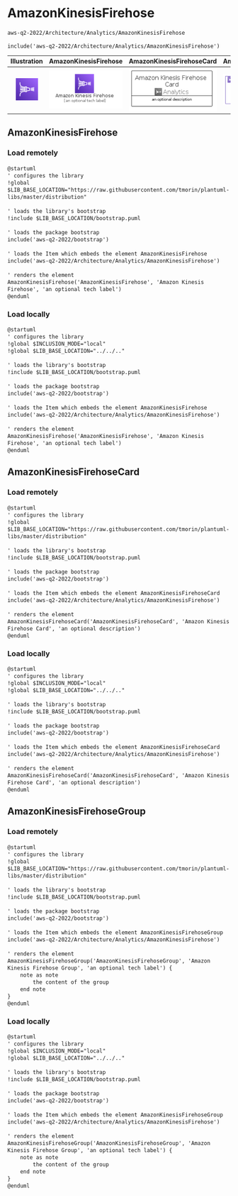 # AmazonKinesisFirehose


```text
aws-q2-2022/Architecture/Analytics/AmazonKinesisFirehose
```

```text
include('aws-q2-2022/Architecture/Analytics/AmazonKinesisFirehose')
```



| Illustration | AmazonKinesisFirehose | AmazonKinesisFirehoseCard | AmazonKinesisFirehoseGroup |
| :---: | :---: | :---: | :---: |
| ![illustration for Illustration](../../../aws-q2-2022/Architecture/Analytics/AmazonKinesisFirehose.png) | ![illustration for AmazonKinesisFirehose](../../../aws-q2-2022/Architecture/Analytics/AmazonKinesisFirehose.Local.png) | ![illustration for AmazonKinesisFirehoseCard](../../../aws-q2-2022/Architecture/Analytics/AmazonKinesisFirehoseCard.Local.png) | ![illustration for AmazonKinesisFirehoseGroup](../../../aws-q2-2022/Architecture/Analytics/AmazonKinesisFirehoseGroup.Local.png) |




## AmazonKinesisFirehose

### Load remotely
```plantuml
@startuml
' configures the library
!global $LIB_BASE_LOCATION="https://raw.githubusercontent.com/tmorin/plantuml-libs/master/distribution"

' loads the library's bootstrap
!include $LIB_BASE_LOCATION/bootstrap.puml

' loads the package bootstrap
include('aws-q2-2022/bootstrap')

' loads the Item which embeds the element AmazonKinesisFirehose
include('aws-q2-2022/Architecture/Analytics/AmazonKinesisFirehose')

' renders the element
AmazonKinesisFirehose('AmazonKinesisFirehose', 'Amazon Kinesis Firehose', 'an optional tech label')
@enduml
```

### Load locally
```plantuml
@startuml
' configures the library
!global $INCLUSION_MODE="local"
!global $LIB_BASE_LOCATION="../../.."

' loads the library's bootstrap
!include $LIB_BASE_LOCATION/bootstrap.puml

' loads the package bootstrap
include('aws-q2-2022/bootstrap')

' loads the Item which embeds the element AmazonKinesisFirehose
include('aws-q2-2022/Architecture/Analytics/AmazonKinesisFirehose')

' renders the element
AmazonKinesisFirehose('AmazonKinesisFirehose', 'Amazon Kinesis Firehose', 'an optional tech label')
@enduml
```

## AmazonKinesisFirehoseCard

### Load remotely
```plantuml
@startuml
' configures the library
!global $LIB_BASE_LOCATION="https://raw.githubusercontent.com/tmorin/plantuml-libs/master/distribution"

' loads the library's bootstrap
!include $LIB_BASE_LOCATION/bootstrap.puml

' loads the package bootstrap
include('aws-q2-2022/bootstrap')

' loads the Item which embeds the element AmazonKinesisFirehoseCard
include('aws-q2-2022/Architecture/Analytics/AmazonKinesisFirehose')

' renders the element
AmazonKinesisFirehoseCard('AmazonKinesisFirehoseCard', 'Amazon Kinesis Firehose Card', 'an optional description')
@enduml
```

### Load locally
```plantuml
@startuml
' configures the library
!global $INCLUSION_MODE="local"
!global $LIB_BASE_LOCATION="../../.."

' loads the library's bootstrap
!include $LIB_BASE_LOCATION/bootstrap.puml

' loads the package bootstrap
include('aws-q2-2022/bootstrap')

' loads the Item which embeds the element AmazonKinesisFirehoseCard
include('aws-q2-2022/Architecture/Analytics/AmazonKinesisFirehose')

' renders the element
AmazonKinesisFirehoseCard('AmazonKinesisFirehoseCard', 'Amazon Kinesis Firehose Card', 'an optional description')
@enduml
```

## AmazonKinesisFirehoseGroup

### Load remotely
```plantuml
@startuml
' configures the library
!global $LIB_BASE_LOCATION="https://raw.githubusercontent.com/tmorin/plantuml-libs/master/distribution"

' loads the library's bootstrap
!include $LIB_BASE_LOCATION/bootstrap.puml

' loads the package bootstrap
include('aws-q2-2022/bootstrap')

' loads the Item which embeds the element AmazonKinesisFirehoseGroup
include('aws-q2-2022/Architecture/Analytics/AmazonKinesisFirehose')

' renders the element
AmazonKinesisFirehoseGroup('AmazonKinesisFirehoseGroup', 'Amazon Kinesis Firehose Group', 'an optional tech label') {
    note as note
        the content of the group
    end note
}
@enduml
```

### Load locally
```plantuml
@startuml
' configures the library
!global $INCLUSION_MODE="local"
!global $LIB_BASE_LOCATION="../../.."

' loads the library's bootstrap
!include $LIB_BASE_LOCATION/bootstrap.puml

' loads the package bootstrap
include('aws-q2-2022/bootstrap')

' loads the Item which embeds the element AmazonKinesisFirehoseGroup
include('aws-q2-2022/Architecture/Analytics/AmazonKinesisFirehose')

' renders the element
AmazonKinesisFirehoseGroup('AmazonKinesisFirehoseGroup', 'Amazon Kinesis Firehose Group', 'an optional tech label') {
    note as note
        the content of the group
    end note
}
@enduml
```

